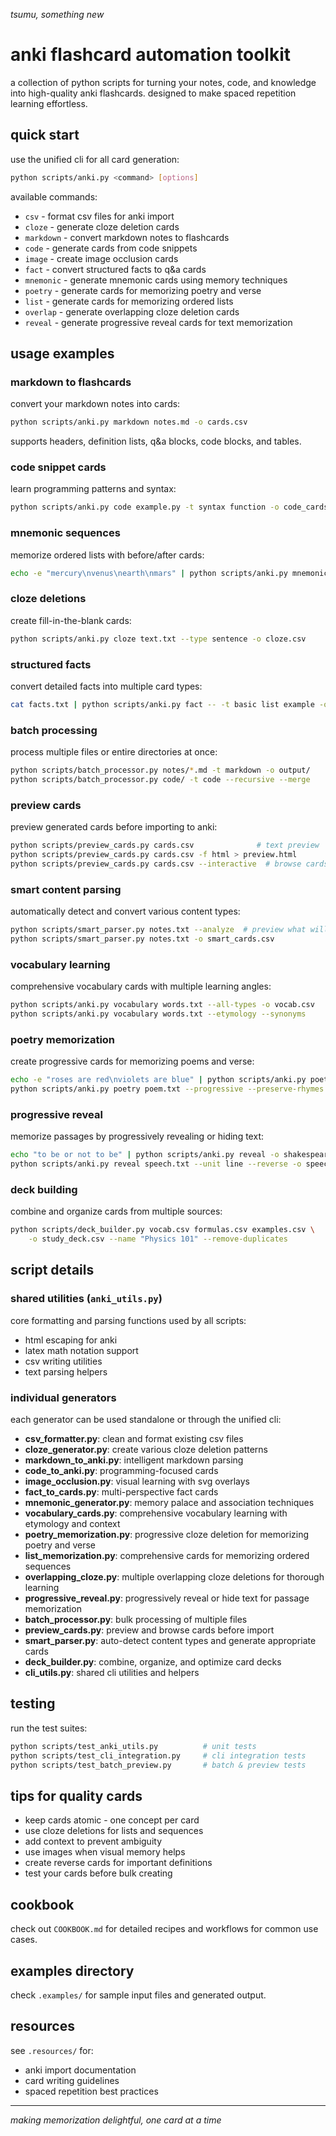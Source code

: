 *tsumu, something new*

# anki flashcard automation toolkit

a collection of python scripts for turning your notes, code, and knowledge into high-quality anki flashcards. designed to make spaced repetition learning effortless.

## quick start

use the unified cli for all card generation:

```bash
python scripts/anki.py <command> [options]
```

available commands:
- `csv` - format csv files for anki import
- `cloze` - generate cloze deletion cards
- `markdown` - convert markdown notes to flashcards
- `code` - generate cards from code snippets
- `image` - create image occlusion cards
- `fact` - convert structured facts to q&a cards
- `mnemonic` - generate mnemonic cards using memory techniques
- `poetry` - generate cards for memorizing poetry and verse
- `list` - generate cards for memorizing ordered lists
- `overlap` - generate overlapping cloze deletion cards
- `reveal` - generate progressive reveal cards for text memorization

## usage examples

### markdown to flashcards
convert your markdown notes into cards:
```bash
python scripts/anki.py markdown notes.md -o cards.csv
```

supports headers, definition lists, q&a blocks, code blocks, and tables.

### code snippet cards
learn programming patterns and syntax:
```bash
python scripts/anki.py code example.py -t syntax function -o code_cards.csv
```

### mnemonic sequences
memorize ordered lists with before/after cards:
```bash
echo -e "mercury\nvenus\nearth\nmars" | python scripts/anki.py mnemonic -- -t sequence -c planet
```

### cloze deletions
create fill-in-the-blank cards:
```bash
python scripts/anki.py cloze text.txt --type sentence -o cloze.csv
```

### structured facts
convert detailed facts into multiple card types:
```bash
cat facts.txt | python scripts/anki.py fact -- -t basic list example -o fact_cards.csv
```

### batch processing
process multiple files or entire directories at once:
```bash
python scripts/batch_processor.py notes/*.md -t markdown -o output/
python scripts/batch_processor.py code/ -t code --recursive --merge
```

### preview cards
preview generated cards before importing to anki:
```bash
python scripts/preview_cards.py cards.csv              # text preview
python scripts/preview_cards.py cards.csv -f html > preview.html
python scripts/preview_cards.py cards.csv --interactive  # browse cards
```

### smart content parsing
automatically detect and convert various content types:
```bash
python scripts/smart_parser.py notes.txt --analyze  # preview what will be generated
python scripts/smart_parser.py notes.txt -o smart_cards.csv
```

### vocabulary learning
comprehensive vocabulary cards with multiple learning angles:
```bash
python scripts/anki.py vocabulary words.txt --all-types -o vocab.csv
python scripts/anki.py vocabulary words.txt --etymology --synonyms
```

### poetry memorization
create progressive cards for memorizing poems and verse:
```bash
echo -e "roses are red\nviolets are blue" | python scripts/anki.py poetry
python scripts/anki.py poetry poem.txt --progressive --preserve-rhymes -o poem_cards.csv
```

### progressive reveal
memorize passages by progressively revealing or hiding text:
```bash
echo "to be or not to be" | python scripts/anki.py reveal -o shakespeare.csv
python scripts/anki.py reveal speech.txt --unit line --reverse -o speech_cards.csv
```

### deck building
combine and organize cards from multiple sources:
```bash
python scripts/deck_builder.py vocab.csv formulas.csv examples.csv \
    -o study_deck.csv --name "Physics 101" --remove-duplicates
```

## script details

### shared utilities (`anki_utils.py`)
core formatting and parsing functions used by all scripts:
- html escaping for anki
- latex math notation support
- csv writing utilities
- text parsing helpers

### individual generators

each generator can be used standalone or through the unified cli:

- **csv_formatter.py**: clean and format existing csv files
- **cloze_generator.py**: create various cloze deletion patterns
- **markdown_to_anki.py**: intelligent markdown parsing
- **code_to_anki.py**: programming-focused cards
- **image_occlusion.py**: visual learning with svg overlays
- **fact_to_cards.py**: multi-perspective fact cards
- **mnemonic_generator.py**: memory palace and association techniques
- **vocabulary_cards.py**: comprehensive vocabulary learning with etymology and context
- **poetry_memorization.py**: progressive cloze deletion for memorizing poetry and verse
- **list_memorization.py**: comprehensive cards for memorizing ordered sequences
- **overlapping_cloze.py**: multiple overlapping cloze deletions for thorough learning
- **progressive_reveal.py**: progressively reveal or hide text for passage memorization
- **batch_processor.py**: bulk processing of multiple files
- **preview_cards.py**: preview and browse cards before import
- **smart_parser.py**: auto-detect content types and generate appropriate cards
- **deck_builder.py**: combine, organize, and optimize card decks
- **cli_utils.py**: shared cli utilities and helpers

## testing

run the test suites:
```bash
python scripts/test_anki_utils.py          # unit tests
python scripts/test_cli_integration.py     # cli integration tests  
python scripts/test_batch_preview.py       # batch & preview tests
```

## tips for quality cards

- keep cards atomic - one concept per card
- use cloze deletions for lists and sequences
- add context to prevent ambiguity
- use images when visual memory helps
- create reverse cards for important definitions
- test your cards before bulk creating

## cookbook

check out `COOKBOOK.md` for detailed recipes and workflows for common use cases.

## examples directory

check `.examples/` for sample input files and generated output.

## resources

see `.resources/` for:
- anki import documentation
- card writing guidelines
- spaced repetition best practices

---

*making memorization delightful, one card at a time*